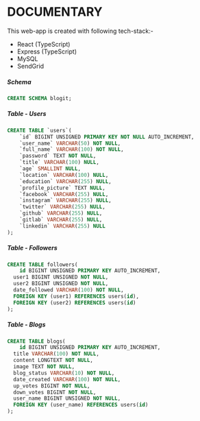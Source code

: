 # DOCUMENTARY

This web-app is created with following tech-stack:-

- React (TypeScript)
- Express (TypeScript)
- MySQL
- SendGrid

##### Schema

```sql
CREATE SCHEMA blogit;
```

##### Table - Users

```sql
CREATE TABLE `users`(
    `id` BIGINT UNSIGNED PRIMARY KEY NOT NULL AUTO_INCREMENT,
    `user_name` VARCHAR(50) NOT NULL,
    `full_name` VARCHAR(100) NOT NULL,
    `password` TEXT NOT NULL,
    `title` VARCHAR(100) NULL,
    `age` SMALLINT NULL,
    `location` VARCHAR(100) NULL,
    `education` VARCHAR(255) NULL,
    `profile_picture` TEXT NULL,
    `facebook` VARCHAR(255) NULL,
    `instagram` VARCHAR(255) NULL,
    `twitter` VARCHAR(255) NULL,
    `github` VARCHAR(255) NULL,
    `gitlab` VARCHAR(255) NULL,
    `linkedin` VARCHAR(255) NULL
);
```

##### Table - Followers

```sql
CREATE TABLE followers(
	id BIGINT UNSIGNED PRIMARY KEY AUTO_INCREMENT,
  user1 BIGINT UNSIGNED NOT NULL,
  user2 BIGINT UNSIGNED NOT NULL,
  date_followed VARCHAR(100) NOT NULL,
  FOREIGN KEY (user1) REFERENCES users(id),
  FOREIGN KEY (user2) REFERENCES users(id)
);
```

##### Table - Blogs

```sql
CREATE TABLE blogs(
	id BIGINT UNSIGNED PRIMARY KEY AUTO_INCREMENT,
  title VARCHAR(100) NOT NULL,
  content LONGTEXT NOT NULL,
  image TEXT NOT NULL,
  blog_status VARCHAR(10) NOT NULL,
  date_created VARCHAR(100) NOT NULL,
  up_votes BIGINT NOT NULL,
  down_votes BIGINT NOT NULL,
  user_name BIGINT UNSIGNED NOT NULL,
  FOREIGN KEY (user_name) REFERENCES users(id)
);
```
